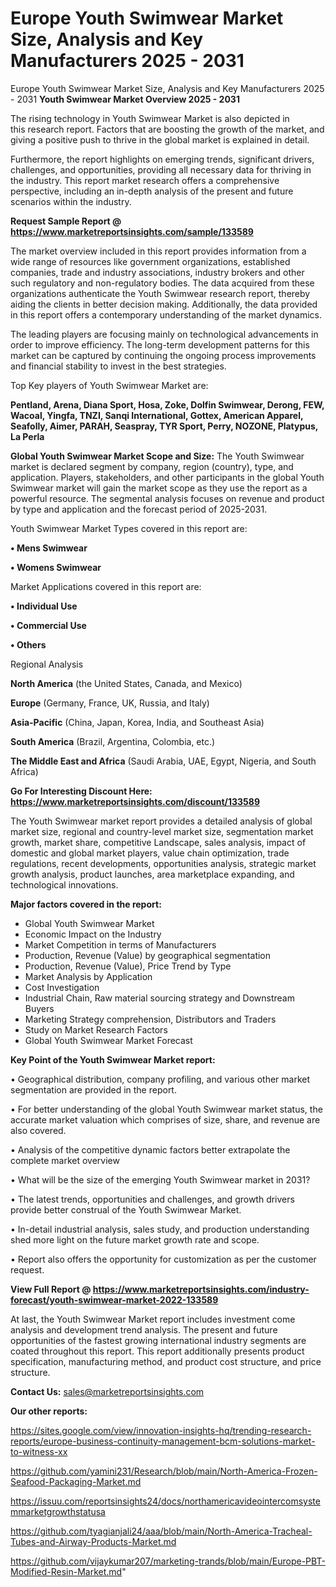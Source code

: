 # Europe Youth Swimwear Market Size, Analysis and Key Manufacturers 2025 - 2031
 Europe Youth Swimwear Market Size, Analysis and Key Manufacturers 2025 - 2031
<Strong> Youth Swimwear Market Overview 2025 - 2031</strong>

The rising technology in Youth Swimwear Market is also depicted in this research report. Factors that are boosting the growth of the market, and giving a positive push to thrive in the global market is explained in detail.

Furthermore, the report highlights on emerging trends, significant drivers, challenges, and opportunities, providing all necessary data for thriving in the industry. This report market research offers a comprehensive perspective, including an in-depth analysis of the present and future scenarios within the industry.

<strong>Request Sample Report @ <a href=https://www.marketreportsinsights.com/sample/133589>https://www.marketreportsinsights.com/sample/133589</a></strong>

The market overview included in this report provides information from a wide range of resources like government organizations, established companies, trade and industry associations, industry brokers and other such regulatory and non-regulatory bodies. The data acquired from these organizations authenticate the Youth Swimwear research report, thereby aiding the clients in better decision making. Additionally, the data provided in this report offers a contemporary understanding of the market dynamics.

The leading players are focusing mainly on technological advancements in order to improve efficiency. The long-term development patterns for this market can be captured by continuing the ongoing process improvements and financial stability to invest in the best strategies.

Top Key players of Youth Swimwear Market are:

<strong>Pentland, Arena, Diana Sport, Hosa, Zoke, Dolfin Swimwear, Derong, FEW, Wacoal, Yingfa, TNZI, Sanqi International, Gottex, American Apparel, Seafolly, Aimer, PARAH, Seaspray, TYR Sport, Perry, NOZONE, Platypus, La Perla</strong>

<strong><b>Global Youth Swimwear Market Scope and Size:</b></strong>
The Youth Swimwear market is declared segment by company, region (country), type, and application. Players, stakeholders, and other participants in the global Youth Swimwear market will gain the market scope as they use the report as a powerful resource. The segmental analysis focuses on revenue and product by type and application and the forecast period of 2025-2031.

Youth Swimwear Market Types covered in this report are:

<strong>• Mens Swimwear

• Womens Swimwear</strong>

Market Applications covered in this report are:

<strong>• Individual Use

• Commercial Use

• Others</strong> 

Regional Analysis

<strong>North America</strong> (the United States, Canada, and Mexico)

<strong>Europe</strong> (Germany, France, UK, Russia, and Italy)

<strong>Asia-Pacific</strong> (China, Japan, Korea, India, and Southeast Asia)

<strong>South America</strong> (Brazil, Argentina, Colombia, etc.)

<strong>The Middle East and Africa</strong> (Saudi Arabia, UAE, Egypt, Nigeria, and South Africa)

<strong>Go For Interesting Discount Here: <a href=https://www.marketreportsinsights.com/discount/133589>https://www.marketreportsinsights.com/discount/133589</a></strong>

The Youth Swimwear market report provides a detailed analysis of global market size, regional and country-level market size, segmentation market growth, market share, competitive Landscape, sales analysis, impact of domestic and global market players, value chain optimization, trade regulations, recent developments, opportunities analysis, strategic market growth analysis, product launches, area marketplace expanding, and technological innovations.

<strong><b>Major factors covered in the report:</b></strong>
<ul>
  <li>Global Youth Swimwear Market </li>
  <li>Economic Impact on the Industry</li>
  <li>Market Competition in terms of Manufacturers</li>
  <li>Production, Revenue (Value) by geographical segmentation</li>
  <li>Production, Revenue (Value), Price Trend by Type</li>
  <li>Market Analysis by Application</li>
  <li>Cost Investigation</li>
  <li>Industrial Chain, Raw material sourcing strategy and Downstream Buyers</li>
  <li>Marketing Strategy comprehension, Distributors and Traders</li>
  <li>Study on Market Research Factors</li>
  <li>Global Youth Swimwear Market Forecast</li>
</ul>

<strong><b>Key Point of the Youth Swimwear Market report:</b></strong>

• Geographical distribution, company profiling, and various other market segmentation are provided in the report.

• For better understanding of the global Youth Swimwear market status, the accurate market valuation which comprises of size, share, and revenue are also covered.

• Analysis of the competitive dynamic factors better extrapolate the complete market overview

• What will be the size of the emerging Youth Swimwear market in 2031?

• The latest trends, opportunities and challenges, and growth drivers provide better construal of the Youth Swimwear Market.

• In-detail industrial analysis, sales study, and production understanding shed more light on the future market growth rate and scope.

• Report also offers the opportunity for customization as per the customer request.

<strong><b>View Full Report @ <a href=https://www.marketreportsinsights.com/industry-forecast/youth-swimwear-market-2022-133589>https://www.marketreportsinsights.com/industry-forecast/youth-swimwear-market-2022-133589</a></b></strong>


At last, the Youth Swimwear Market report includes investment come analysis and development trend analysis. The present and future opportunities of the fastest growing international industry segments are coated throughout this report. This report additionally presents product specification, manufacturing method, and product cost structure, and price structure.

<strong>Contact Us:</strong>
sales@marketreportsinsights.com

<strong>Our other reports:</strong>

<a href=https://sites.google.com/view/innovation-insights-hq/trending-research-reports/europe-business-continuity-management-bcm-solutions-market-to-witness-xx>https://sites.google.com/view/innovation-insights-hq/trending-research-reports/europe-business-continuity-management-bcm-solutions-market-to-witness-xx</a>

<a href=https://github.com/yamini231/Research/blob/main/North-America-Frozen-Seafood-Packaging-Market.md>https://github.com/yamini231/Research/blob/main/North-America-Frozen-Seafood-Packaging-Market.md</a>

<a href=https://issuu.com/reportsinsights24/docs/northamericavideointercomsystemmarketgrowthstatusa>https://issuu.com/reportsinsights24/docs/northamericavideointercomsystemmarketgrowthstatusa</a>

<a href=https://github.com/tyagianjali24/aaa/blob/main/North-America-Tracheal-Tubes-and-Airway-Products-Market.md>https://github.com/tyagianjali24/aaa/blob/main/North-America-Tracheal-Tubes-and-Airway-Products-Market.md</a>

<a href=https://github.com/vijaykumar207/marketing-trands/blob/main/Europe-PBT-Modified-Resin-Market.md>https://github.com/vijaykumar207/marketing-trands/blob/main/Europe-PBT-Modified-Resin-Market.md</a>"
